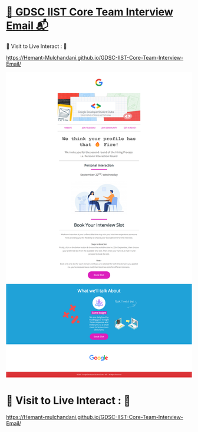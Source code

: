 # [🧮 GDSC IIST Core Team Interview Email 📬](https://hemant-mulchandani.github.io/GDSC-IIST-Core-Team-Interview-Email/)

  📌 Visit to Live Interact : 🔗

  https://Hemant-Mulchandani.github.io/GDSC-IIST-Core-Team-Interview-Email/

  ![Mail Capture](Media/GDSC-IIST-Core-Team-Interview-Email-Screenshot.png)

# 📌 Visit to Live Interact : 🔗

  https://Hemant-mulchandani.github.io/GDSC-IIST-Core-Team-Interview-Email/ 
